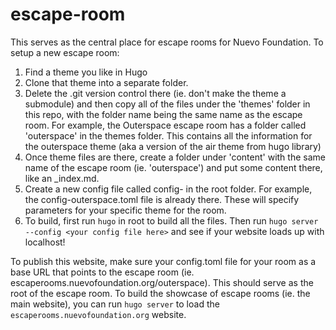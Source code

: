 # escape-room

This serves as the central place for escape rooms for Nuevo Foundation.  To setup a new escape room:

1. Find a theme you like in Hugo
2. Clone that theme into a separate folder.
3. Delete the .git version control there (ie. don't make the theme a submodule) and then copy all of the files under the 'themes' folder in this repo, with the folder name being the same name as the escape room.  For example, the Outerspace escape room has a folder called 'outerspace' in the themes folder.  This contains all the information for the outerspace theme (aka a version of the air theme from hugo library)
4. Once theme files are there, create a folder under 'content' with the same name of the escape room (ie. 'outerspace') and put some content there, like an _index.md. 
5. Create a new config file called config-<nameofescaperoom> in the root folder.  For example, the config-outerspace.toml file is already there.  These will specify parameters for your specific theme for the room.  
6. To build, first run `hugo` in root to build all the files.  Then run `hugo server --config <your config file here>` and see if your website loads up with localhost! 

To publish this website, make sure your config.toml file for your room as a base URL that points to the escape room (ie. escaperooms.nuevofoundation.org/outerspace).  This should serve as the root of the escape room.  To build the showcase of escape rooms (ie. the main website), you can run `hugo server` to load the `escaperooms.nuevofoundation.org` website.  